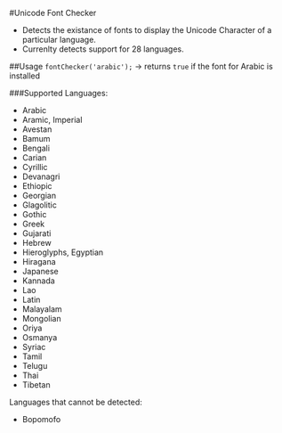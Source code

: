 #Unicode Font Checker

* Detects the existance of fonts to display the Unicode Character of a particular language.
* Currenlty detects support for 28 languages.

##Usage
`fontChecker('arabic');` → returns `true` if the font for Arabic is installed 

###Supported Languages:
 * Arabic
 * Aramic, Imperial
 * Avestan
 * Bamum
 * Bengali
 * Carian
 * Cyrillic
 * Devanagri
 * Ethiopic
 * Georgian
 * Glagolitic
 * Gothic
 * Greek
 * Gujarati
 * Hebrew
 * Hieroglyphs, Egyptian
 * Hiragana
 * Japanese
 * Kannada
 * Lao
 * Latin
 * Malayalam
 * Mongolian
 * Oriya
 * Osmanya
 * Syriac
 * Tamil
 * Telugu
 * Thai
 * Tibetan

 Languages that cannot be detected:
  * Bopomofo
